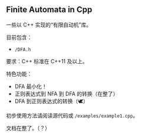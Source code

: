 ## Finite Automata in Cpp

一些以 C++ 实现的“有限自动机”库。

目前包含：

- `/DFA.h`

要求：C++ 标准在 C++11 及以上。

特色功能：

- DFA 最小化！
- 正则表达式到 NFA 到 DFA 的转换（在整了）
- DFA 到正则表达式的转换（🕊）

初步使用方法请阅读源代码或 `/examples/example1.cpp`。

文档在整了。（？）
